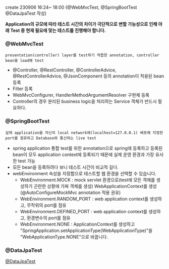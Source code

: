 
create 230906 16:24~ 18:00 (@WebMvcTest, @SpringBootTest @DataJpaTest 작성)

**Application의 규모에 따라 테스트 시간의 차이가 극단적으로 변할 가능성으로 인해 아래 Test 중 현재 필요에 맞는 테스트를 진행해야 합니다.**

### @WebMvcTest
	presentation(controller) layer를 test하기 적합한 annotation, controller bean을 load해 test

- @Controller, @RestController, @ControllerAdvice, @RestControllerAdvice, @JsonComponent 등의 annotation이 적용된 bean 등록
- Filter 등록
- WebMvcConfigurer, HandlerMethodArgumentResolver 구현체 등록
-  Controller의 경우 분리된 business logic을 처리하는 Service 객체가 반드시 필요하다.

### @SpringBootTest
	실제 application을 자신의 local network에(localhost=127.0.0.1) 배포해 지정한 port를 점유하고 Database와 통신하는 live test

- spring application 통합 test를 위한 annotation으로 spring에 등록하고 등록된 bean이 모두 application context에 등록되기 때문에 실제 운영 환경과 가장 유사한 test 가능
- 모든 bean을 등록하려다 보니 테스트 시간이 비교적 길다.
- webEnvironment 속성을 지정함으로 테스트할 웹 환경을 선택할 수 있습니다.
	- WebEnvironment.MOCK : mock servlet 환경으로(test에 모든 객체를 생성하기 곤란한 상황에 가짜 객체를 생성) WebApplicationContext를 생성 (@AutoConfigureMockMvc annotation 적용 권유)
	- WebEnvironment.RANDOM_PORT : web application context를 생성하고, 무작위의 port를 점유
	- WebEnvironment.DEFINED_PORT : web application context를 생성하고, 환경변수의 port를 점유
	- WebEnvironment.NONE : ApplicationContext를 생성하고 "SpringApplication.setApplicationType(WebApplicationType)"을 "WebApplicationType.NONE"으로 바꿉니다.

### @DataJpaTest

[@DataJpaTest](./(JPA)_@OnDelete_@DataJpaTest.md)

